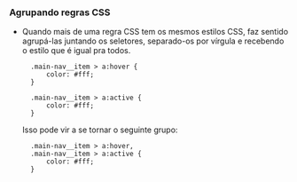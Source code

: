 ### Agrupando regras CSS

* Quando mais de uma regra CSS tem os mesmos estilos CSS, faz sentido agrupá-las juntando os seletores, separado-os por vírgula e recebendo o estilo que é igual pra todos.

        .main-nav__item > a:hover {
            color: #fff;
        }

        .main-nav__item > a:active {
            color: #fff;
        }

    Isso pode vir a se tornar o seguinte grupo:

        .main-nav__item > a:hover,
        .main-nav__item > a:active {    
            color: #fff;  
        }